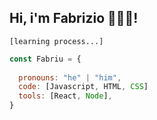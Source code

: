 ## Hi, i'm Fabrizio 👋👨‍💻!
`[learning process...]`

```js
const Fabriu = {
  
  pronouns: "he" | "him",
  code: [Javascript, HTML, CSS]
  tools: [React, Node],
}
```
